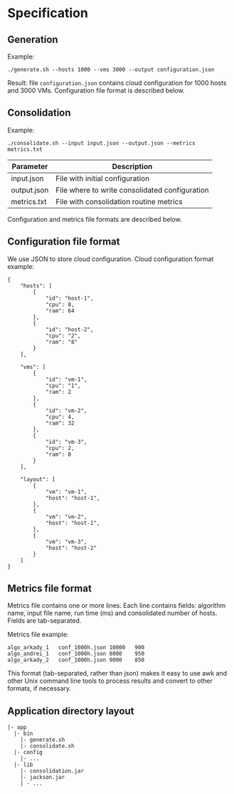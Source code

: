 # Specification

## Generation

Example:
```
./generate.sh --hosts 1000 --vms 3000 --output configuration.json
```

Result: file `configuration.json` contains cloud configuration for 1000 hosts and 3000 VMs. Configuration file format is described below.

## Consolidation
Example:
```
./consolidate.sh --input input.json --output.json --metrics metrics.txt
```

| Parameter | Description |
| --------- | ----------- |
| input.json | File with initial configuration |
| output.json | File where to write consolidated configuration |
| metrics.txt | File with consolidation routine metrics |

Configuration and metrics file formats are described below.

## Configuration file format
We use JSON to store cloud configuration. Cloud configuration format example:
```
{
    "hosts": [
        {
            "id": "host-1",
            "cpu": 8,
            "ram": 64
        },
        {
            "id": "host-2",
            "cpu": "2",
            "ram": "8"
        }
    ],

    "vms": [
        {
            "id": "vm-1",
            "cpu": "1",
            "ram": 2
        },
        {
            "id": "vm-2",
            "cpu": 4,
            "ram": 32
        },
        {
            "id": "vm-3",
            "cpu": 2,
            "ram": 8
        }
    ],

    "layout": [
        {
            "vm": "vm-1",
            "host": "host-1",
        },
        {
            "vm": "vm-2",
            "host": "host-1",
        },
        {
            "vm": "vm-3",
            "host": "host-2"
        }
    ]
}
```

## Metrics file format
Metrics file contains one or more lines. Each line contains fields: algorithm name, input file name, run time (ms) and consolidated number of hosts. Fields are tab-separated.

Metrics file example:
```
algo_arkady_1   conf_1000h.json 10000   900
algo_andrei_1   conf_1000h.json 8000    950
algo_arkady_2   conf_1000h.json 9000    850
```
This format (tab-separated, rather than json) makes it easy to use awk and other Unix command line tools to process results and convert to other formats, if necessary.

## Application directory layout
```
|- app
  |- bin
    |- generate.sh
    |- consolidate.sh
  |- config
    |- ...
  |- lib
    |- consolidation.jar
    |- jackson.jar
    | - ...
```
